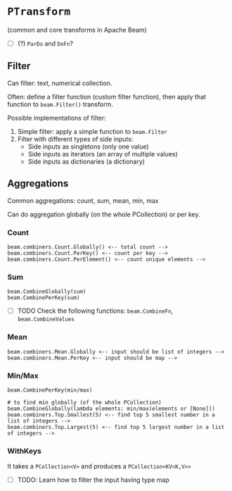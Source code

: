 # `PTransform`

(common and core transforms in Apache Beam)

- [ ] (?) `ParDo` and `DoFn`?

## Filter

Can filter: text, numerical collection.

Often: define a filter function (custom filter function), then apply that function to `beam.Filter()` transform.

Possible implementations of filter:

1. Simple filter: apply a simple function to `beam.Filter`
2. Filter with different types of side inputs:
    + Side inputs as singletons (only one value)
    + Side inputs as iterators (an array of multiple values)
    + Side inputs as dictionaries (a dictionary)

## Aggregations

Common aggregations: count, sum, mean, min, max

Can do aggregation globally (on the whole PCollection) or per key.

### Count

```
beam.combiners.Count.Globally() <-- total count -->
beam.combiners.Count.PerKey() <-- count per key -->
beam.combiners.Count.PerElement() <-- count unique elements -->
```

### Sum

```
beam.CombineGlobally(sum)
beam.CombinePerKey(sum)
```

- [ ] TODO Check the following functions: `beam.CombineFn`, `beam.CombineValues`

### Mean

```
beam.combiners.Mean.Globally <-- input should be list of integers -->
beam.combiners.Mean.PerKey <-- input should be map -->
```

### Min/Max

```
beam.CombinePerKey(min/max)

# to find min globally (of the whole PCollection)
beam.CombineGlobally(lambda elements: min/max(elements or [None]))
beam.combiners.Top.Smallest(5) <-- find top 5 smallest number in a list of integers -->
beam.combiners.Top.Largest(5) <-- find top 5 largest number in a list of integers -->
```

### WithKeys

It takes a `PCollection<V>` and produces a `PCollection<KV<K,V>>`

- [ ] TODO: Learn how to filter the input having type map